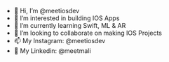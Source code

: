 - 👋 Hi, I’m @meetiosdev
- 👀 I’m interested in building IOS Apps
- 🌱 I’m currently learning Swift, ML & AR
- 💞️ I’m looking to collaborate on making IOS Projects
- 📫 My Instagram: @meetiosdev
- 💙 My Linkedin: @meetmali

<!---
meetiosdev/meetiosdev is a ✨ special ✨ repository because its `README.md` (this file) appears on your GitHub profile.
You can click the Preview link to take a look at your changes.
--->
